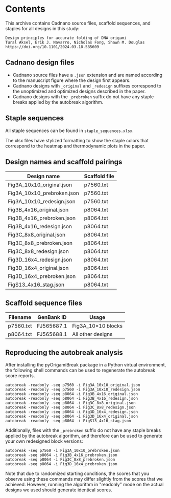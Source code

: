 # Contents 

This archive contains Cadnano source files, scaffold sequences, and staples for all designs in this study:

	Design principles for accurate folding of DNA origami
	Tural Aksel, Erik J. Navarro, Nicholas Fong, Shawn M. Douglas
	https://doi.org/10.1101/2024.03.18.585609


## Cadnano design files

- Cadnano source files have a `.json` extension and are named according to the manuscript figure where the design first appears. 
- Cadnano designs with `_original` and `_redesign` suffixes correspond to the unoptimized and optimized designs described in the paper. 
- Cadnano designs with the `_prebroken` suffix do not have any staple breaks applied by the autobreak algorithm. 

## Staple sequences

All staple sequences can be found in `staple_sequences.xlsx`. 

The xlsx files have stylized formatting to show the staple colors that correspond to the heatmap and thermodynamic plots in the paper. 

## Design names and scaffold pairings

| Design name                | Scaffold file |
|----------------------------|---------------|
| Fig3A_10x10_original.json  | p7560.txt     |
| Fig3A_10x10_prebroken.json | p7560.txt     |
| Fig3A_10x10_redesign.json  | p7560.txt     |
| Fig3B_4x16_original.json   | p8064.txt     |
| Fig3B_4x16_prebroken.json  | p8064.txt     |
| Fig3B_4x16_redesign.json   | p8064.txt     |
| Fig3C_8x8_original.json    | p8064.txt     |
| Fig3C_8x8_prebroken.json   | p8064.txt     |
| Fig3C_8x8_redesign.json    | p8064.txt     |
| Fig3D_16x4_redesign.json   | p8064.txt     |
| Fig3D_16x4_original.json   | p8064.txt     |
| Fig3D_16x4_prebroken.json  | p8064.txt     |
| FigS13_4x16_stag.json      | p8064.txt     |

## Scaffold sequence files

|Filename  |  GenBank ID  |	Usage              |
|----------|--------------|--------------------|
|p7560.txt | FJ565687.1   |	Fig3A_10×10 blocks |
|p8064.txt | FJ565688.1   | All other designs  |


## Reproducing the autobreak analysis

After installing the pyOrigamiBreak package in a Python virtual environment, the following shell commands can be used to regenerate the autobreak score reports. 

    autobreak -readonly -seq p7560 -i Fig3A_10x10_original.json
    autobreak -readonly -seq p7560 -i Fig3A_10x10_redesign.json
    autobreak -readonly -seq p8064 -i Fig3B_4x16_original.json
    autobreak -readonly -seq p8064 -i Fig3B_4x16_redesign.json
    autobreak -readonly -seq p8064 -i Fig3C_8x8_original.json
    autobreak -readonly -seq p8064 -i Fig3C_8x8_redesign.json
    autobreak -readonly -seq p8064 -i Fig3D_16x4_redesign.json
    autobreak -readonly -seq p8064 -i Fig3D_16x4_original.json
    autobreak -readonly -seq p8064 -i FigS13_4x16_stag.json

Additionally, files with the `_prebroken` suffix do not have any staple breaks applied by the autobreak algorithm, and therefore can be used to generate your own redesigned block versions: 

    autobreak -seq p7560 -i Fig3A_10x10_prebroken.json
    autobreak -seq p8064 -i Fig3B_4x16_prebroken.json
    autobreak -seq p8064 -i Fig3C_8x8_prebroken.json
    autobreak -seq p8064 -i Fig3D_16x4_prebroken.json

Note that due to randomized starting conditions, the scores that you observe using these commands may differ slightly from the scores that we achieved. However, running the algorithm in "readonly" mode on the actual designs we used should generate identical scores.
